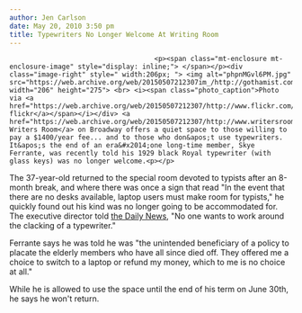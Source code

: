 ```yaml
---
author: Jen Carlson
date: May 20, 2010 3:50 pm
title: Typewriters No Longer Welcome At Writing Room
---
```


	
										<p><span class="mt-enclosure mt-enclosure-image" style="display: inline;"> </span></p><div class="image-right" style=" width:206px; "> <img alt="phpnMGvl6PM.jpg" src="https://web.archive.org/web/20150507212307im_/http://gothamist.com/attachments/arts_jen/phpnMGvl6PM.jpg" width="206" height="275"> <br> <i><span class="photo_caption">Photo via <a href="https://web.archive.org/web/20150507212307/http://www.flickr.com/photos/alachance/537576745/">lachance&apos;s flickr</a></span></i></div> <a href="https://web.archive.org/web/20150507212307/http://www.writersroom.org/wrwp/">The Writers Room</a> on Broadway offers a quiet space to those willing to pay a $1400/year fee... and to those who don&apos;t use typewriters. It&apos;s the end of an era&#x2014;one long-time member, Skye Ferrante, was recently told his 1929 black Royal typewriter (with glass keys) was no longer welcome.<p></p>

<p>The 37-year-old returned to the special room devoted to typists after an 8-month break, and where there was once a sign that read &quot;In the event that there are no desks available, laptop users must make room for typists,&quot; he quickly found out his kind was no longer going to be accommodated for. The executive director told <a href="https://web.archive.org/web/20150507212307/http://www.nydailynews.com/ny_local/2010/05/20/2010-05-20_untitled__typewriter20m.html">the Daily News</a>, &quot;No one wants to work around the clacking of a typewriter.&quot;</p>

<p>Ferrante says he was told he was &quot;the unintended beneficiary of a policy to placate the elderly members who have all since died off. They offered me a choice to switch to a laptop or refund my money, which to me is no choice at all.&quot;</p>

<p>While he is allowed to use the space until the end of his term on June 30th, he says he won&apos;t return.</p>					
										
									
				